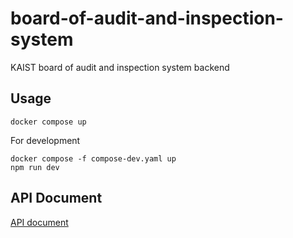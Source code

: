 # board-of-audit-and-inspection-system

KAIST board of audit and inspection system backend

## Usage

```
docker compose up
```

For development

```
docker compose -f compose-dev.yaml up
npm run dev
```

## API Document

[API document](https://dev-bai.gdsckaist.com/api-docs)
